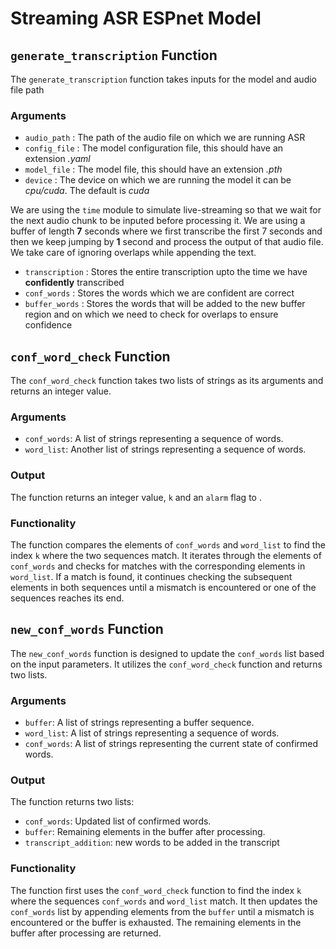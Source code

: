 # Streaming ASR ESPnet Model

## `generate_transcription` Function

The `generate_transcription` function takes inputs for the model and audio file path

### Arguments
- `audio_path` : The path of the audio file on which we are running ASR
- `config_file` : The model configuration file, this should have an extension _.yaml_
- `model_file` : The model file, this should have an extension _.pth_
- `device` : The device on which we are running the model it can be _cpu/cuda_. The default is _cuda_

We are using the `time` module to simulate live-streaming so that we wait for the next audio chunk to be inputed before processing it. We are using a buffer of length __7__ seconds where we first transcribe the first 7 seconds and then we keep jumping by __1__ second and process the output of that audio file. We take care of ignoring overlaps while appending the text.

- `transcription` : Stores the entire transcription upto the time we have __confidently__ transcribed
- `conf_words` : Stores the words which we are confident are correct
- `buffer_words` : Stores the words that will be added to the new buffer region and on which we need to check for overlaps to ensure confidence

## `conf_word_check` Function

The `conf_word_check` function takes two lists of strings as its arguments and returns an integer value.

### Arguments
- `conf_words`: A list of strings representing a sequence of words.
- `word_list`: Another list of strings representing a sequence of words.

### Output
The function returns an integer value, `k` and an `alarm` flag to .

### Functionality
The function compares the elements of `conf_words` and `word_list` to find the index `k` where the two sequences match. It iterates through the elements of `conf_words` and checks for matches with the corresponding elements in `word_list`. If a match is found, it continues checking the subsequent elements in both sequences until a mismatch is encountered or one of the sequences reaches its end.

## `new_conf_words` Function

The `new_conf_words` function is designed to update the `conf_words` list based on the input parameters. It utilizes the `conf_word_check` function and returns two lists.

### Arguments
- `buffer`: A list of strings representing a buffer sequence.
- `word_list`: A list of strings representing a sequence of words.
- `conf_words`: A list of strings representing the current state of confirmed words.

### Output
The function returns two lists:
- `conf_words`: Updated list of confirmed words.
- `buffer`: Remaining elements in the buffer after processing.
- `transcript_addition`: new words to be added in the transcript

### Functionality
The function first uses the `conf_word_check` function to find the index `k` where the sequences `conf_words` and `word_list` match. It then updates the `conf_words` list by appending elements from the `buffer` until a mismatch is encountered or the buffer is exhausted. The remaining elements in the buffer after processing are returned.
